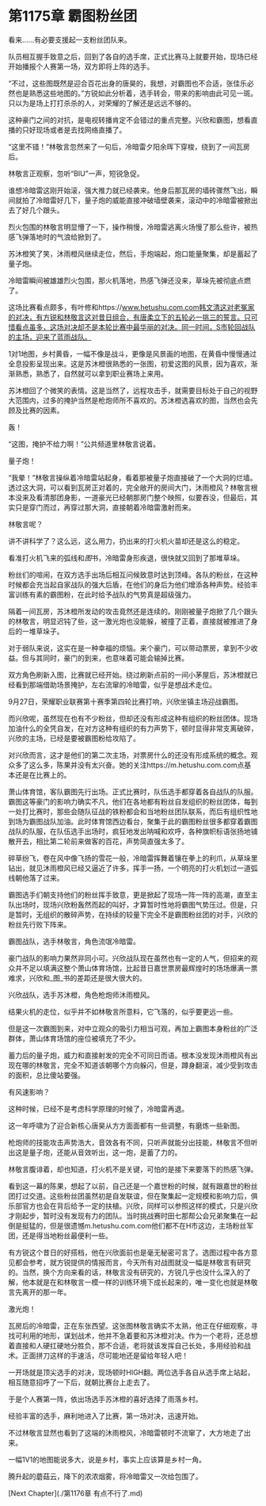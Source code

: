 # 第1175章 霸图粉丝团

看来……有必要支援起一支粉丝团队来。

队员相互握手致意之后，回到了各自的选手席，正式比赛马上就要开始，现场已经开始播报个人赛第一场，双方即将上阵的选手。

“不过，这些图既然是迎合百花出身的唐昊的，我想，对霸图也不合适，张佳乐必然也是熟悉这些地图的。”方锐如此分析着，选手转会，带来的影响由此可见一斑。只以为是场上打打杀杀的人，对荣耀的了解还是远远不够的。

这种豪门之间的对抗，是电视转播肯定不会错过的重点完整。兴欣和霸图，想看直播的只好现场或者是去找网络直播了。

“这里不错！”林敬言忽然来了一句后，冷暗雷夕阳余晖下穿梭，绕到了一间瓦房后。

林敬言正观察，忽听“BIU”一声，短锐急促。

谁想冷暗雷这刚开始滚，强大推力就已经袭来。他身后那瓦房的墙砖骤然飞出，瞬间就拍了冷暗雷好几下，量子炮的威能直接冲破墙壁袭来，滚动中的冷暗雷被掀出去了好几个跟头。

烈火包围的林敬言明显懵了一下，操作稍慢，冷暗雷逃离火场慢了那么些许，被热感飞弹落地时的气浪给掀到了。

苏沐橙笑了笑，沐雨橙风继续走位，然后，手炮端起，炮口能量聚集，却是蓄起了量子炮。

冷暗雷瞬间被雄雄烈火包围，那火机落地，热感飞弹还没来，草垛先被彻底点燃了。

这场比赛看点颇多，有叶修和https://www.hetushu.com.com韩文清这对老冤家的对决，有方锐和林敬言这对昔日组合，有唐柔立下的五轮必一挑三的誓言。只可惜看点虽多，这场对决却不是本轮比赛中最华丽的对决。同一时间，S市轮回战队的主场，迎来了蓝雨战队。

1对1地图，乡村黄昏，一幅不像是战斗，更像是风景画的地图，在黄昏中慢慢通过全息投影呈现出来。这是苏沐橙很熟悉的一张图，初爱这图的风景，因为喜欢，渐渐熟悉，熟悉了，自然就可以拿到职业赛场上来用。

苏沐橙回了个微笑的表情。这是当然了，远程攻击手，就需要目标处于自己的视野大范围内，过多的掩护当然是枪炮师所不喜欢的。苏沐橙选喜欢的图，当然也会先顾及比赛的因素。

轰！

“这图，掩护不给力啊！”公共频道里林敬言说着。

量子炮！

“我晕！”林敬言操纵着冷暗雷站起身，看着那被量子炮直接破了一个大洞的烂墙。透过这大洞，可以看到瓦房正对着的，完全敞开的房间大门，沐雨橙风？林敬言根本没来及看清那团身影，一道豪光已经朝那房门整个映照，似要吞没，但最后，其实只是穿门而过，再穿过那大洞，直接朝着冷暗雷激射而来。

林敬言呢？

讲不讲科学了？这么远，这么用力，扔出来的打火机火苗却还是这么的稳定。

看准打火机飞来的弧线和*图*书，冷暗雷身形疾退，很快就又回到了那堆草垛。

粉丝们的喧闹，在双方选手出场后相互问候致意时达到顶峰。各队的粉丝，在这种时候都会充当起自家战队的强大后盾，在他们的身后为他们增添各种声势。经验丰富训练有素的霸图粉，在此时给予战队的气势真是超级强力。

隔着一间瓦房，苏沐橙所发动的攻击竟然还是连续的。刚刚被量子炮掀了几个跟头的林敬言，明显迟钝了些，这一激光炮也没能躲，被撞了正着，直接就被推进了身后的一堆草垛子。

对于弱队来说，这实在是一种幸福的烦恼。来个豪门，可以带动票房，拿到不少收益。但与其同时，豪门的到来，也意味着可能会输掉比赛。

双方角色刷新入图，比赛就已经开始。绕过刷新点前的一间小茅屋后，苏沐橙就已经看到那端借助场景掩护，左右流窜的冷暗雷，似乎是想战术走位。

9月27日，荣耀职业联赛第十赛季第四轮比赛打响，兴欣坐镇主场迎战霸图。

而兴欣呢，虽然现在也有不少粉丝，但却还没有形成这种有组织的粉丝团体。现场加油什么的全凭自发，在对方这种有组织的有力声势下，顿时显得非常支离破碎，兴欣的主场，已经是要被霸图粉给攻陷了。

对兴欣而言，这才是他们的第二次主场，对票房什么的还没有形成系统的概念。观众多了这么多，陈果并没有太兴奋。她的关注https://m.hetushu.com.com点基本还是在比赛上的。

萧山体育馆，客队霸图先行出场。正式比赛时，队伍选手都穿着各自战队的队服。霸图这等豪门的影响力确实不凡，他们在各地都有粉丝自发组织的粉丝团体，每到一处打比赛时，那些会随队征战的铁粉都会和当地粉丝团队联系，而后有组织性地到场为霸图战队加油。此时体育馆西边看台，聚集于此的霸图粉丝很多都穿着霸图战队的队服，在队伍选手出场时，疯狂地发出呐喊和欢呼，各种旗帜标语张扬地铺散开去，相比第二轮前来做客的百花，声势简直强太多了。

碎草纷飞，卷在风中像飞扬的雪花一般，冷暗雷挥舞着镶在拳上的利爪，从草垛里钻出，就见沐雨橙风已经又逼近了许多，挥手一扬，一个明亮的打火机划过一道弧线朝他落了过来。

霸图选手们朝支持他们的粉丝挥手致意，更是掀起了现场一阵一阵的高潮，直至主队出场时，现场兴欣粉轰然而起的叫好，才算暂时性地将霸图气势压过。但是，只是暂时，无组织的散碎声势，在持续的较量下完全不是霸图粉丝团的对手，兴欣的粉丝先行败下阵来。

霸图战队，选手林敬言，角色流氓冷暗雷。

豪门战队的影响力果然非同小可。兴欣战队现在虽然也有一定的人气，但招来的观众并不足以填满这整个萧山体育场馆，比起昔日嘉世票房最辉煌时的场场爆满一票难求，兴欣和_图_书的差距还是很大很大的。

兴欣战队，选手苏沐橙，角色枪炮师沐雨橙风。

结果火机的走位，似乎并不如林敬言所意料，它飞落的，似乎要更远一些。

但是这一次霸图到来，对中立观众的吸引力相当可观，再加上霸图本身粉丝的广泛群体，萧山体育场馆的座位被填充了不少。

蓄力后的量子炮，威力和直接射发的完全不可同日而语。根本没发现沐雨橙风有出现在哪的林敬言，完全不知道该朝哪个方向躲闪，但是，蹲身翻滚，减少受到攻击的面积，总比傻站要强。

有风速影响？

这种时候，已经不是考虑科学原理的时候了，冷暗雷再退。

这一年呼啸为了迎合新核心唐昊从方方面面都有一些调整，有磨炼一些新图。

枪炮师的技能攻击声势浩大，音效各有不同，只听声就能分出技能，林敬言不但听出这是量子炮，还能从音效听出，这一炮，是蓄了力的。

林敬言腹诽着，却也知道，打火机不是关键，可怕的是接下来要落下的热感飞弹。

看到这一幕的陈果，想起了以前，自己还是一个嘉世粉的时候，就有跟嘉世的粉丝团打过交道。这些粉丝团虽然初是自发联谊，但在聚集起一定规模和影响力后，俱乐部官方也会在背后给予一定的扶植。兴欣，同样可以参照这样的模式，只是兴欣才刚起步，暂时没有发现有力的团队。当时挑战赛时田七那帮公会兄弟聚集在一起倒是挺猛的，但是很遗憾m.hetushu.com.com他们都不在H市这边，主场粉丝军团，还是得当地粉丝最便利一些。

有方锐这个昔日的好搭档，他在兴欣面前也是毫无秘密可言了。选图过程中各方意见都会参考，就方锐提供的情报而言，今天所有对战图就没一幅是林敬言有研究的。当然，换个方向来看的话，林敬言没有研究的，方锐几乎也没什么深入的了解，他本就是在和林敬言一模一样的训练环境下成长起来的，唯一变化也就是林敬言先离开的那一年。

激光炮！

瓦房后的冷暗雷，正在东张西望。这张图林敬言确实不太熟，他正在仔细观察，寻找可利用的地形，谋划战术，他并不急着要和苏沐橙对决。作为一个老将，还总想着直接和人硬扛硬地分胜负，那不合适，老将就该发挥自己长处，多用经验和战术。正面拼刀这样的手速活，尽可能地还是留给年轻人吧！

一开场就是顶尖选手的对决，现场顿时HIGH翻。两位选手各自从选手席上站起，相互随意招呼了一下后，就朝比赛台上走去了。

于是个人赛第一阵，依出场选手苏沐橙的喜好选择了雨落乡村。

经验丰富的选手，麻利地进入了比赛，第一场对决，迅速开始。

不过林敬言显然也看到了这端的沐雨橙风，冷暗雷顿时不流窜了，大方地走了出来。

一幅1V1的地图能说多大，说是乡村，事实上应该算是乡村一角。

腾升起的蘑菇云，降下的浓浓烟雾，将冷暗雷又一次给包围了。



[Next Chapter](./第1176章 有点不行了.md)